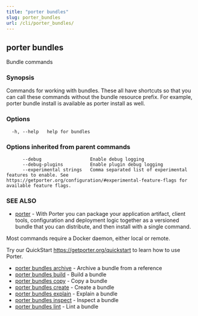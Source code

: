 ```yaml
---
title: "porter bundles"
slug: porter_bundles
url: /cli/porter_bundles/
---
```

## porter bundles

Bundle commands

### Synopsis

Commands for working with bundles. These all have shortcuts so that you can call these commands without the bundle resource prefix. For example, porter bundle install is available as porter install as well.

### Options

```
  -h, --help   help for bundles
```

### Options inherited from parent commands

```
      --debug                  Enable debug logging
      --debug-plugins          Enable plugin debug logging
      --experimental strings   Comma separated list of experimental features to enable. See https://getporter.org/configuration/#experimental-feature-flags for available feature flags.
```

### SEE ALSO

* [porter](/cli/porter/)	 - With Porter you can package your application artifact, client tools, configuration and deployment logic together as a versioned bundle that you can distribute, and then install with a single command.

Most commands require a Docker daemon, either local or remote.

Try our QuickStart https://getporter.org/quickstart to learn how to use Porter.

* [porter bundles archive](/cli/porter_bundles_archive/)	 - Archive a bundle from a reference
* [porter bundles build](/cli/porter_bundles_build/)	 - Build a bundle
* [porter bundles copy](/cli/porter_bundles_copy/)	 - Copy a bundle
* [porter bundles create](/cli/porter_bundles_create/)	 - Create a bundle
* [porter bundles explain](/cli/porter_bundles_explain/)	 - Explain a bundle
* [porter bundles inspect](/cli/porter_bundles_inspect/)	 - Inspect a bundle
* [porter bundles lint](/cli/porter_bundles_lint/)	 - Lint a bundle

